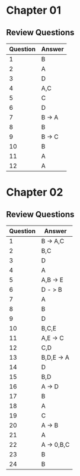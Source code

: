 # Chapter 01

## Review Questions

| Question | Answer |
| -------- | ------ |
| 1        | B      |
| 2        | A      |
| 3        | D      |
| 4        | A,C    |
| 5        | C      |
| 6        | D      |
| 7        | B -> A |
| 8        | B      |
| 9        | B -> C |
| 10       | B      |
| 11       | A      |
| 12       | A      |

# Chapter 02

## Review Questions

| Question | Answer     |
| -------- | ---------- |
| 1        | B -> A,C   |
| 2        | B,C        |
| 3        | D          |
| 4        | A          |
| 5        | A,B -> E   |
| 6        | D - > B    |
| 7        | A          |
| 8        | B          |
| 9        | D          |
| 10       | B,C,E      |
| 11       | A,E -> C   |
| 12       | C,D        |
| 13       | B,D,E -> A |
| 14       | D          |
| 15       | B,D        |
| 16       | A -> D     |
| 17       | B          |
| 18       | A          |
| 19       | C          |
| 20       | A -> B     |
| 21       | A          |
| 22       | A -> 0,B,C |
| 23       | B          |
| 24       | B          |

